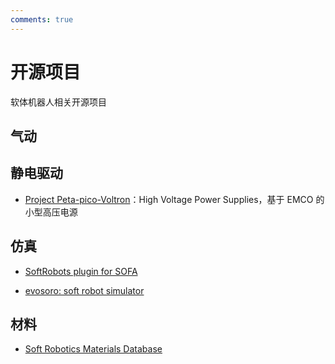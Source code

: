```yaml
---
comments: true
---
```


# 开源项目

软体机器人相关开源项目

## 气动

## 静电驱动

+ [Project Peta-pico-Voltron](https://petapicovoltron.com/)：High Voltage Power Supplies，基于 EMCO 的小型高压电源

## 仿真

+ [SoftRobots plugin for SOFA](https://github.com/SofaDefrost/SoftRobots)

+ [evosoro: soft robot simulator](https://github.com/skriegman/evosoro)

## 材料

+ [Soft Robotics Materials Database]()

